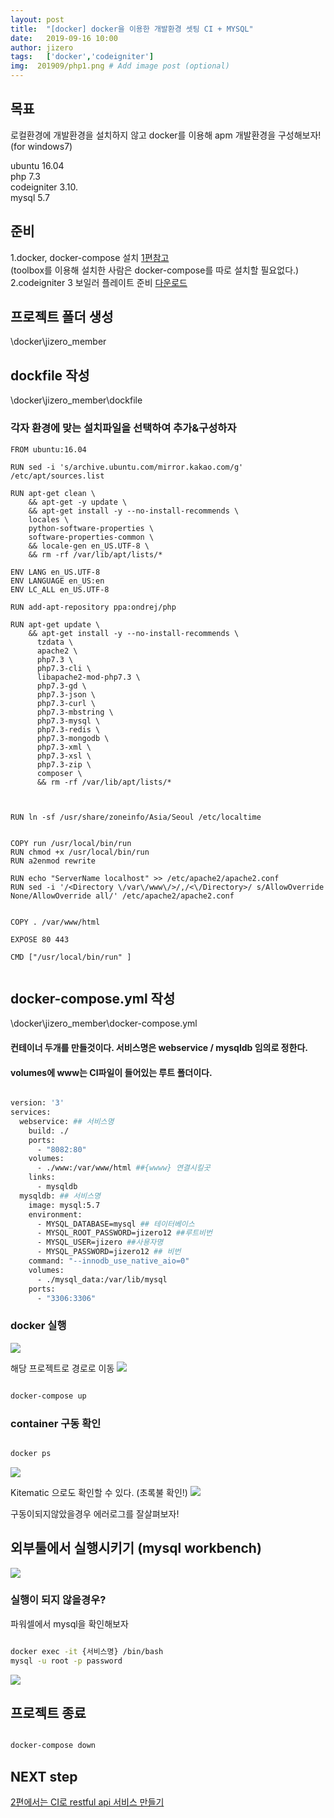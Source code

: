 ```yaml
---
layout: post
title:  "[docker] docker을 이용한 개발환경 셋팅 CI + MYSQL"
date:   2019-09-16 10:00
author: jizero
tags:	['docker','codeigniter']
img:  201909/php1.png # Add image post (optional)
---
```


## 목표
로컬환경에 개발환경을 설치하지 않고 docker를 이용해 apm 개발환경을 구성해보자!  (for windows7)

ubuntu 16.04<br /> 
php 7.3<br />
codeigniter 3.10.<br />
mysql 5.7<br />


## 준비
1.docker, docker-compose 설치 [1편참고](/docker/) <br />
  (toolbox를 이용해 설치한 사람은  docker-compose를 따로 설치할 필요없다.) <br />
2.codeigniter 3 보일러 플레이트 준비 [다운로드](https://codeigniter.com/download)


## 프로젝트 폴더 생성
\docker\jizero_member

## dockfile 작성
\docker\jizero_member\dockfile

### 각자 환경에 맞는 설치파일을 선택하여 추가&구성하자

```
FROM ubuntu:16.04

RUN sed -i 's/archive.ubuntu.com/mirror.kakao.com/g' /etc/apt/sources.list

RUN apt-get clean \
    && apt-get -y update \
    && apt-get install -y --no-install-recommends \
    locales \
    python-software-properties \
    software-properties-common \
    && locale-gen en_US.UTF-8 \
    && rm -rf /var/lib/apt/lists/*

ENV LANG en_US.UTF-8
ENV LANGUAGE en_US:en
ENV LC_ALL en_US.UTF-8

RUN add-apt-repository ppa:ondrej/php

RUN apt-get update \
    && apt-get install -y --no-install-recommends \
      tzdata \
      apache2 \
      php7.3 \
      php7.3-cli \
      libapache2-mod-php7.3 \
      php7.3-gd \
      php7.3-json \
      php7.3-curl \
      php7.3-mbstring \
      php7.3-mysql \
      php7.3-redis \
      php7.3-mongodb \
      php7.3-xml \
      php7.3-xsl \
      php7.3-zip \
      composer \
      && rm -rf /var/lib/apt/lists/*



RUN ln -sf /usr/share/zoneinfo/Asia/Seoul /etc/localtime


COPY run /usr/local/bin/run
RUN chmod +x /usr/local/bin/run
RUN a2enmod rewrite

RUN echo "ServerName localhost" >> /etc/apache2/apache2.conf
RUN sed -i '/<Directory \/var\/www\/>/,/<\/Directory>/ s/AllowOverride None/AllowOverride all/' /etc/apache2/apache2.conf


COPY . /var/www/html

EXPOSE 80 443

CMD ["/usr/local/bin/run" ]


```


## docker-compose.yml 작성
\docker\jizero_member\docker-compose.yml

#### 컨테이너 두개를 만들것이다.  서비스명은 webservice /  mysqldb 임의로 정한다.

#### volumes에  www는 CI파일이 들어있는 루트 폴더이다.

```bash

version: '3'
services:
  webservice: ## 서비스명
    build: ./
    ports:
      - "8082:80"
    volumes:
      - ./www:/var/www/html ##{wwww} 연결시킬곳
    links:
      - mysqldb
  mysqldb: ## 서비스명
    image: mysql:5.7
    environment:
      - MYSQL_DATABASE=mysql ## 테이터베이스
      - MYSQL_ROOT_PASSWORD=jizero12 ##루트비번
      - MYSQL_USER=jizero ##사용자명
      - MYSQL_PASSWORD=jizero12 ## 비번
    command: "--innodb_use_native_aio=0"
    volumes:
      - ./mysql_data:/var/lib/mysql
    ports:
      - "3306:3306"

```

### docker 실행 

<img src="/assets/img/201909/php4.png" style="max-width:100%;">

해당 프로젝트로 경로로 이동
<img src="/assets/img/201909/php5.png" style="max-width:100%;">

```bash

docker-compose up

```


### container 구동 확인
```bash

docker ps

```
<img src="/assets/img/201909/php0.png" style="max-width:100%;">

Kitematic 으로도 확인할 수 있다.
(초록불 확인!)
<img src="/assets/img/201909/php1.png" style="max-width:100%;">


구동이되지않았을경우 에러로그를 잘살펴보자!

## 외부툴에서 실행시키기 (mysql workbench)

<img src="/assets/img/201909/php3.png" style="max-width:100%;">


### 실행이 되지 않을경우?
파워셀에서 mysql을 확인해보자 


```bash

docker exec -it {서비스명} /bin/bash
mysql -u root -p password

```
<img src="/assets/img/201909/php2.png" style="max-width:100%;">


## 프로젝트 종료

```bash

docker-compose down

```

## NEXT step
[2편에서는 CI로 restful api 서비스 만들기](/php_api/)